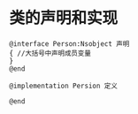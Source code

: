 # 类的声明和实现


```
@interface Person:Nsobject 声明
{ //大括号中声明成员变量
}
@end

@implementation Persion 定义

@end 
```


